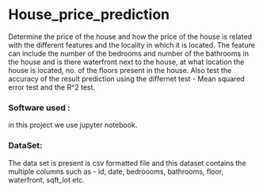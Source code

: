 # House_price_prediction

Determine the price of the house and how the price of the house is related with the different features and the locality in which it is located.
The feature can include the number of the bedrooms and number of the bathrooms in the house and is there  waterfront next to the house, at what location the house is located, no. of the floors present in the house.
Also test the accuracy of the result prediction using the differnet test - Mean squared error test and the R^2 test.


### Software used :
in this project we use jupyter notebook.

### DataSet: 
The data set is present is csv formatted file and this dataset contains the multiple columns such as - id, date, bedroooms, bathrooms, floor, waterfront, sqft_lot etc.
